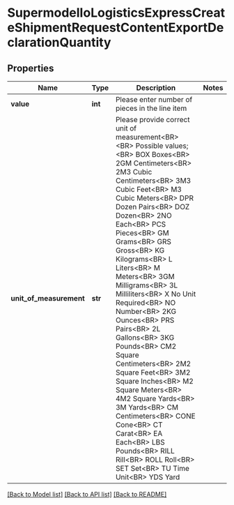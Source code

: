 # SupermodelIoLogisticsExpressCreateShipmentRequestContentExportDeclarationQuantity

## Properties
Name | Type | Description | Notes
------------ | ------------- | ------------- | -------------
**value** | **int** | Please enter number of pieces in the line item | 
**unit_of_measurement** | **str** | Please provide correct unit of measurement&lt;BR&gt;                        &lt;BR&gt;                        Possible values;&lt;BR&gt;                        BOX Boxes&lt;BR&gt;                        2GM                               Centimeters&lt;BR&gt;                        2M3 Cubic Centimeters&lt;BR&gt;                        3M3 Cubic Feet&lt;BR&gt;                        M3 Cubic Meters&lt;BR&gt;                        DPR Dozen Pairs&lt;BR&gt;                        DOZ Dozen&lt;BR&gt;                        2NO Each&lt;BR&gt;                        PCS Pieces&lt;BR&gt;                        GM Grams&lt;BR&gt;                        GRS Gross&lt;BR&gt;                        KG Kilograms&lt;BR&gt;                        L Liters&lt;BR&gt;                        M Meters&lt;BR&gt;                        3GM Milligrams&lt;BR&gt;                        3L Milliliters&lt;BR&gt;                        X No Unit Required&lt;BR&gt;                        NO Number&lt;BR&gt;                        2KG Ounces&lt;BR&gt;                        PRS Pairs&lt;BR&gt;                        2L Gallons&lt;BR&gt;                        3KG Pounds&lt;BR&gt;                        CM2 Square Centimeters&lt;BR&gt;                        2M2 Square Feet&lt;BR&gt;                        3M2 Square Inches&lt;BR&gt;                        M2 Square Meters&lt;BR&gt;                        4M2 Square Yards&lt;BR&gt;                        3M Yards&lt;BR&gt;                        CM Centimeters&lt;BR&gt;                        CONE Cone&lt;BR&gt;                        CT Carat&lt;BR&gt;                        EA Each&lt;BR&gt;                        LBS Pounds&lt;BR&gt;                        RILL Rill&lt;BR&gt;                        ROLL Roll&lt;BR&gt;                        SET Set&lt;BR&gt;                        TU Time Unit&lt;BR&gt;                        YDS Yard | 

[[Back to Model list]](../README.md#documentation-for-models) [[Back to API list]](../README.md#documentation-for-api-endpoints) [[Back to README]](../README.md)

